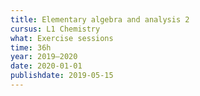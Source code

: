 ```yaml
---
title: Elementary algebra and analysis 2
cursus: L1 Chemistry
what: Exercise sessions
time: 36h
year: 2019–2020
date: 2020-01-01
publishdate: 2019-05-15
---
```

